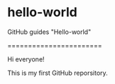 # hello-world
GitHub guides "Hello-world"


=======================

Hi everyone!

This is my first GitHub reporsitory.

